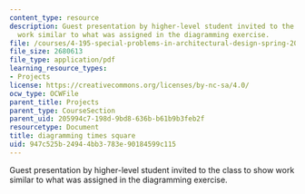 ```yaml
---
content_type: resource
description: Guest presentation by higher-level student invited to the class to show
  work similar to what was assigned in the diagramming exercise.
file: /courses/4-195-special-problems-in-architectural-design-spring-2005/947c525b24944bb3783e90184599c115_1pruitt.pdf
file_size: 2680613
file_type: application/pdf
learning_resource_types:
- Projects
license: https://creativecommons.org/licenses/by-nc-sa/4.0/
ocw_type: OCWFile
parent_title: Projects
parent_type: CourseSection
parent_uid: 205994c7-198d-9bd8-636b-b61b9b3feb2f
resourcetype: Document
title: diagramming times square
uid: 947c525b-2494-4bb3-783e-90184599c115
---
```

Guest presentation by higher-level student invited to the class to show work similar to what was assigned in the diagramming exercise.
